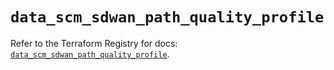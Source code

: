 # `data_scm_sdwan_path_quality_profile`

Refer to the Terraform Registry for docs: [`data_scm_sdwan_path_quality_profile`](https://registry.terraform.io/providers/paloaltonetworks/scm/1.0.2/docs/data-sources/sdwan_path_quality_profile).
